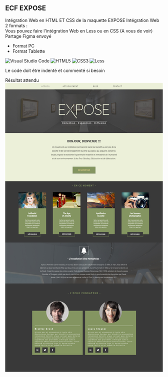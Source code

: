 ## ECF EXPOSE
Intégration Web en HTML ET CSS de la maquette EXPOSE
Intégration Web 2 formats :  
Vous pouvez faire l'intégration Web en Less ou en CSS (A vous de voir)  
Partage Figma envoyé

* Format PC
* Format Tablette


![Visual Studio Code](https://img.shields.io/badge/Visual%20Studio%20Code-0078d7.svg?style=for-the-badge&logo=visual-studio-code&logoColor=white) ![HTML5](https://img.shields.io/badge/html5-%23E34F26.svg?style=for-the-badge&logo=html5&logoColor=white) ![CSS3](https://img.shields.io/badge/css3-%231572B6.svg?style=for-the-badge&logo=css3&logoColor=white) ![Less](https://img.shields.io/badge/less-2B4C80?style=for-the-badge&logo=less&logoColor=white)

Le code doit être indenté et commenté si besoin

Résultat attendu
![Expose](profile/img/expose-pc.jpg)&nbsp;&nbsp;
